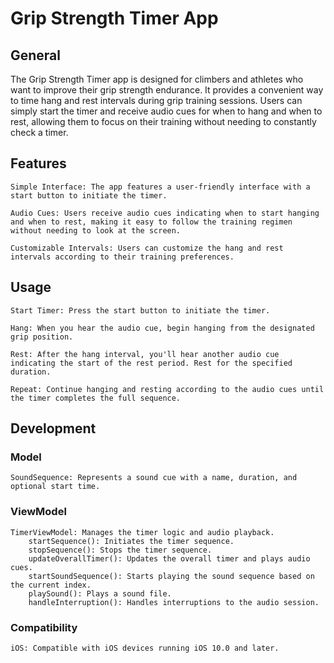 # Grip Strength Timer App

## General

The Grip Strength Timer app is designed for climbers and athletes who want to improve their grip strength endurance. It provides a convenient way to time hang and rest intervals during grip training sessions. Users can simply start the timer and receive audio cues for when to hang and when to rest, allowing them to focus on their training without needing to constantly check a timer.

## Features

    Simple Interface: The app features a user-friendly interface with a start button to initiate the timer.

    Audio Cues: Users receive audio cues indicating when to start hanging and when to rest, making it easy to follow the training regimen without needing to look at the screen.

    Customizable Intervals: Users can customize the hang and rest intervals according to their training preferences.

## Usage

    Start Timer: Press the start button to initiate the timer.

    Hang: When you hear the audio cue, begin hanging from the designated grip position.

    Rest: After the hang interval, you'll hear another audio cue indicating the start of the rest period. Rest for the specified duration.

    Repeat: Continue hanging and resting according to the audio cues until the timer completes the full sequence.

## Development

### Model

    SoundSequence: Represents a sound cue with a name, duration, and optional start time.

### ViewModel

    TimerViewModel: Manages the timer logic and audio playback.
        startSequence(): Initiates the timer sequence.
        stopSequence(): Stops the timer sequence.
        updateOverallTimer(): Updates the overall timer and plays audio cues.
        startSoundSequence(): Starts playing the sound sequence based on the current index.
        playSound(): Plays a sound file.
        handleInterruption(): Handles interruptions to the audio session.

### Compatibility

    iOS: Compatible with iOS devices running iOS 10.0 and later.
